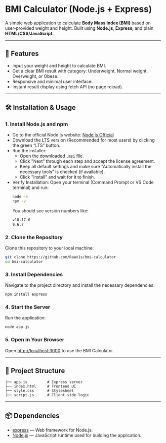 # BMI Calculator (Node.js + Express)

A simple web application to calculate **Body Mass Index (BMI)** based on user-provided weight and height. Built using **Node.js**, **Express**, and plain **HTML/CSS/JavaScript**.

---

## 🚀 Features

- Input your weight and height to calculate BMI.
- Get a clear BMI result with category: Underweight, Normal weight, Overweight, or Obese.
- Responsive and minimal user interface.
- Instant result display using fetch API (no page reload).

---

## 🛠 Installation & Usage

### 1. Install Node.js and npm

- Go to the official Node.js website: [Node.js Official](https://nodejs.org)
- Download the LTS version (Recommended for most users) by clicking the green “LTS” button.
- Run the installer:
  - Open the downloaded `.msi` file.
  - Click "Next" through each step and accept the license agreement.
  - Keep all default settings and make sure "Automatically install the necessary tools" is checked (if available).
  - Click "Install" and wait for it to finish.
- Verify Installation:
  Open your terminal (Command Prompt or VS Code terminal) and run:
  ```bash
  node -v
  npm -v
  ```
  You should see version numbers like:
  ```bash
  v18.17.0
  9.6.7
  ```

### 2. Clone the Repository

Clone this repository to your local machine:
```bash
git clone https://github.com/Raav1s/bmi-calculator
cd bmi-calculator
```

### 3. Install Dependencies

Navigate to the project directory and install the necessary dependencies:
```bash
npm install express
```

### 4. Start the Server

Run the application:
```bash
node app.js
```

### 5. Open in Your Browser

Open [http://localhost:3000](http://localhost:3000) to use the BMI Calculator.

---

## 📁 Project Structure

```
├── app.js         # Express server
├── index.html     # Frontend UI
├── style.css      # Stylesheet
├── script.js      # Client-side logic
```

---

## 📦 Dependencies

- [express](https://www.npmjs.com/package/express) — Web framework for Node.js.
- [Node.js](https://nodejs.org) — JavaScript runtime used for building the application.
